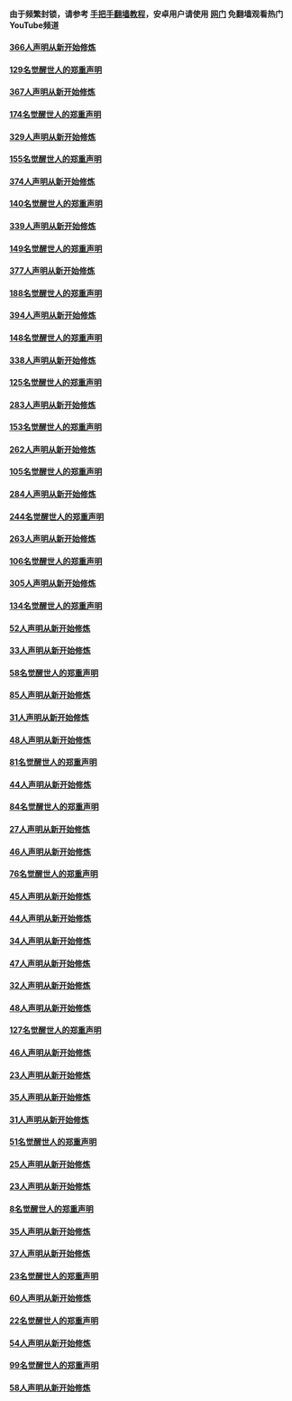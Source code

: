 #### 由于频繁封锁，请参考 [手把手翻墙教程](https://github.com/gfw-breaker/guides/wiki/)，安卓用户请使用 [网门](https://github.com/gfw-breaker/nogfw/blob/master/dl.md?t=06092201) 免翻墙观看热门YouTube频道 

#### [366人声明从新开始修炼](../pages/91/426737.md?t=06092201) 

#### [129名觉醒世人的郑重声明](../pages/91/426736.md?t=06092201) 

#### [367人声明从新开始修炼](../pages/91/426421.md?t=06092201) 

#### [174名觉醒世人的郑重声明](../pages/91/426420.md?t=06092201) 

#### [329人声明从新开始修炼](../pages/91/426139.md?t=06092201) 

#### [155名觉醒世人的郑重声明](../pages/91/426138.md?t=06092201) 

#### [374人声明从新开始修炼](../pages/91/425811.md?t=06092201) 

#### [140名觉醒世人的郑重声明](../pages/91/425810.md?t=06092201) 

#### [339人声明从新开始修炼](../pages/91/425690.md?t=06092201) 

#### [149名觉醒世人的郑重声明](../pages/91/425689.md?t=06092201) 

#### [377人声明从新开始修炼](../pages/91/424867.md?t=06092201) 

#### [188名觉醒世人的郑重声明](../pages/91/424866.md?t=06092201) 

#### [394人声明从新开始修炼](../pages/91/423914.md?t=06092201) 

#### [148名觉醒世人的郑重声明](../pages/91/423913.md?t=06092201) 

#### [338人声明从新开始修炼](../pages/91/423540.md?t=06092201) 

#### [125名觉醒世人的郑重声明](../pages/91/423539.md?t=06092201) 

#### [283人声明从新开始修炼](../pages/91/423296.md?t=06092201) 

#### [153名觉醒世人的郑重声明](../pages/91/423295.md?t=06092201) 

#### [262人声明从新开始修炼](../pages/91/423004.md?t=06092201) 

#### [105名觉醒世人的郑重声明](../pages/91/423003.md?t=06092201) 

#### [284人声明从新开始修炼](../pages/91/422707.md?t=06092201) 

#### [244名觉醒世人的郑重声明](../pages/91/422706.md?t=06092201) 

#### [263人声明从新开始修炼](../pages/91/422553.md?t=06092201) 

#### [106名觉醒世人的郑重声明](../pages/91/422552.md?t=06092201) 

#### [305人声明从新开始修炼](../pages/91/422153.md?t=06092201) 

#### [134名觉醒世人的郑重声明](../pages/91/422152.md?t=06092201) 

#### [52人声明从新开始修炼](../pages/91/421846.md?t=06092201) 

#### [33人声明从新开始修炼](../pages/91/421804.md?t=06092201) 

#### [58名觉醒世人的郑重声明](../pages/91/421845.md?t=06092201) 

#### [85人声明从新开始修炼](../pages/91/421769.md?t=06092201) 

#### [31人声明从新开始修炼](../pages/91/421763.md?t=06092201) 

#### [48人声明从新开始修炼](../pages/91/421605.md?t=06092201) 

#### [81名觉醒世人的郑重声明](../pages/91/421656.md?t=06092201) 

#### [44人声明从新开始修炼](../pages/91/421544.md?t=06092201) 

#### [84名觉醒世人的郑重声明](../pages/91/421543.md?t=06092201) 

#### [27人声明从新开始修炼](../pages/91/421465.md?t=06092201) 

#### [46人声明从新开始修炼](../pages/91/421454.md?t=06092201) 

#### [76名觉醒世人的郑重声明](../pages/91/421453.md?t=06092201) 

#### [45人声明从新开始修炼](../pages/91/421452.md?t=06092201) 

#### [44人声明从新开始修炼](../pages/91/421422.md?t=06092201) 

#### [34人声明从新开始修炼](../pages/91/421322.md?t=06092201) 

#### [47人声明从新开始修炼](../pages/91/421264.md?t=06092201) 

#### [32人声明从新开始修炼](../pages/91/421225.md?t=06092201) 

#### [48人声明从新开始修炼](../pages/91/421202.md?t=06092201) 

#### [127名觉醒世人的郑重声明](../pages/91/421224.md?t=06092201) 

#### [46人声明从新开始修炼](../pages/91/421203.md?t=06092201) 

#### [23人声明从新开始修炼](../pages/91/421138.md?t=06092201) 

#### [35人声明从新开始修炼](../pages/91/421122.md?t=06092201) 

#### [31人声明从新开始修炼](../pages/91/421081.md?t=06092201) 

#### [51名觉醒世人的郑重声明](../pages/91/421080.md?t=06092201) 

#### [25人声明从新开始修炼](../pages/91/421020.md?t=06092201) 

#### [23人声明从新开始修炼](../pages/91/420884.md?t=06092201) 

#### [8名觉醒世人的郑重声明](../pages/91/420883.md?t=06092201) 

#### [35人声明从新开始修炼](../pages/91/420809.md?t=06092201) 

#### [37人声明从新开始修炼](../pages/91/420766.md?t=06092201) 

#### [23名觉醒世人的郑重声明](../pages/91/420765.md?t=06092201) 

#### [60人声明从新开始修炼](../pages/91/420727.md?t=06092201) 

#### [22名觉醒世人的郑重声明](../pages/91/420726.md?t=06092201) 

#### [54人声明从新开始修炼](../pages/91/420529.md?t=06092201) 

#### [99名觉醒世人的郑重声明](../pages/91/420528.md?t=06092201) 

#### [58人声明从新开始修炼](../pages/91/420198.md?t=06092201) 

